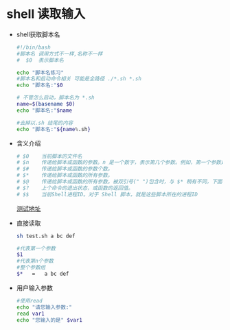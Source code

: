 # shell 读取输入

- shell获取脚本名

    ```sh
    #!/bin/bash      
    #脚本名 调用方式不一样,名称不一样
    #  $0  表示脚本名

    echo "脚本名练习"
    #脚本名和启动命令相关 可能是全路径 ./*.sh *.sh
    echo "脚本名:"$0

    # 不管怎么启动，脚本名为 *.sh
    name=$(basename $0)
    echo "脚本名:"$name

    #去掉以.sh 结尾的内容
    echo "脚本名:"${name%.sh}
    ```

- 含义介绍

    ```sh
    # $0	当前脚本的文件名
    # $n	传递给脚本或函数的参数。n 是一个数字，表示第几个参数。例如，第一个参数是$1，第二个参数是$2。
    # $#	传递给脚本或函数的参数个数。
    # $*	传递给脚本或函数的所有参数。
    # $@	传递给脚本或函数的所有参数。被双引号(" ")包含时，与 $* 稍有不同，下面将会讲到。
    # $?	上个命令的退出状态，或函数的返回值。
    # $$	当前Shell进程ID。对于 Shell 脚本，就是这些脚本所在的进程ID
    ```
    [测试地址](https://github.com/zhangymPerson/Script_Test/blob/master/Shell/base/special-var.sh)


- 直接读取

    ```sh
    sh test.sh a bc def

    #代表第一个参数
    $1 
    #代表第n个参数
    #整个参数组
    $*   =   a bc def
    ```

- 用户输入参数

    ```sh
    #使用read
    echo "请您输入参数:"
    read var1
    echo "您输入的是" $var1
    ```

